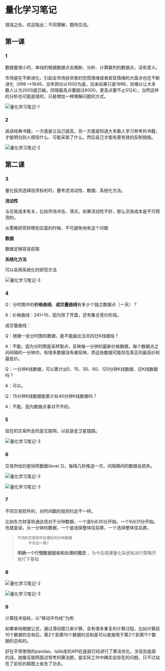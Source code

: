 # 量化学习笔记

错误之处，欢迎指出；不同理解，期待交流。

## 第一课

### 1

数据量很小时，单纯的根据数据点去推断、分析、计算数列的数据点，没有意义。

市场是在不断进化，引起全市场投资者的恐慌情绪或者疯狂情绪的大盘点也在不断进化（998——>1849，当年舆论以1000为底，后来如果只是1998，则难以让大多数人认为2000底已破。同理最高点要超过6000，更高点要不止5124），当然这样的分析也可能是错的，只是增加一种理解问题的方式。

![量化学习笔记-1](../images/量化学习笔记-1.png)





### 2

阅读经典书籍，一方面是让自己提高，另一方面是知道大多数人学习参考的书籍，才能明白别人相信什么、可能采取了什么，然后自己才能有更有效的反制措施。

![量化学习笔记-2](../images/量化学习笔记-2.png)

## 第二课

### 3

量化投资选择投资标的时，要考虑流动性、数据、系统化方法。

**流动性**

与交易成本有关，比如市场冲击、滑点。如果流动性不好，那么交易成本是不可预测的。

从策略研究转移到实盘的时候，不可避免地有这个问题

**数据**

数据足够容易获取

**系统化方法**

可以采用系统化的研究方法

![量化学习笔记-3](../images/量化学习笔记-3.png)



### 4

Q：分时图中的**价格曲线**、**成交量曲线**有多少个独立数据点（一天）？

A：价格曲线：241+10，因为除了开盘，还有集合竞价阶段。

成交量曲线：



Q：根据一张分时图的数据，能不能画出当天的日K线蜡烛？

A：不能，因为分时图是采样取点，反映每一分钟的最新价格数据，每个数据点之间间隔的一分钟内，有很多数据没有被反映，而这些数据可能存在真正的最高价和最低价。



Q：一分钟K线数据，可以累计出5、15、30、60、120分钟K线数据、日K线数据吗？

A：可以。



Q：15分钟K线数据能累计处40分钟K线数据吗？

A：不能，因为数据点事对不齐的。



### 5

现在的交易所走的是互联网，以前是走卫星链路。

![量化学习笔记-3](../images/量化学习笔记-5.png)

### 6

交易所给的是快照数据(level 2)，每隔几秒推送一次，间隔期间的数据会损失。

![量化学习笔记-3](../images/量化学习笔记-6-1.png)

![量化学习笔记-3](../images/量化学习笔记-6-2.png)



### 7

不同交易软件的，对时间戳的规则约定不一样。

比如东方财富和通达信对于分钟数据，一个是9点30分开始，一个9点31分开始。也就是说，头一分钟的数据，一个是选择整体往前靠，一个选择整体往后靠。

> ```
> 不同的交易软件处理后的分钟数据
>      不完全一致?
> ```
>
> **明确一个行情数据接收和处理的概念** ，为今后搭建量化系统和进行策略开发打下基础 



### 8

![量化学习笔记-3](../images/量化学习笔记-8-1.png)

![量化学习笔记-3](../images/量化学习笔记-8-2.png)



### 9

计算技术指标，以"移动平均线"为例

如果单纯根据公式，通过滑动窗口来计算，会有很多重复的计算过程，比如计算前10个数据的总和后，第2个到第10个数据的总和是可以直接用于第2个到第11个数据的总和的。

好在平常使用的pandas、talib库的API在底层已经进行了算法优化。涉及到底层的话，就像互联网面试常考的算法题，是实际工作中确实会存在的问题，只不过站在了前任的肩膀上省去了功夫。



